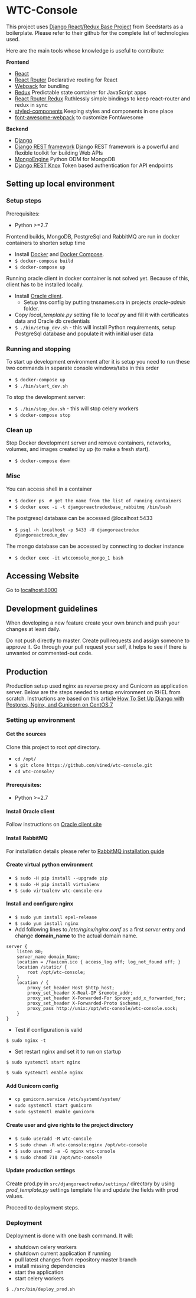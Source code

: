 # WTC-Console

This project uses [Django React/Redux Base Project](https://github.com/Seedstars/django-react-redux-base) from Seedstarts as a boilerplate. Please refer to their github for the complete list of technologies used.


Here are the main tools whose knowledge is useful to contribute:

**Frontend**

* [React](https://github.com/facebook/react)
* [React Router](https://github.com/ReactTraining/react-router) Declarative routing for React
* [Webpack](http://webpack.github.io) for bundling
* [Redux](https://github.com/reactjs/redux) Predictable state container for JavaScript apps 
* [React Router Redux](https://github.com/reactjs/react-router-redux) Ruthlessly simple bindings to keep react-router and redux in sync
* [styled-components](https://github.com/styled-components/styled-components) Keeping styles and components in one place
* [font-awesome-webpack](https://github.com/gowravshekar/font-awesome-webpack) to customize FontAwesome

**Backend**

* [Django](https://www.djangoproject.com/)
* [Django REST framework](http://www.django-rest-framework.org/) Django REST framework is a powerful and flexible toolkit for building Web APIs
* [MongoEngine](https://github.com/MongoEngine/mongoengine) Python ODM for MongoDB
* [Django REST Knox](https://github.com/James1345/django-rest-knox) Token based authentication for API endpoints


## Setting up local environment

### Setup steps

Prerequisites:
* Python >=2.7

Frontend builds, MongoDB, PostgreSql and RabbitMQ are run in docker containers to shorten setup time

* Install [Docker](https://www.docker.com/products/overview) and [Docker Compose](https://docs.docker.com/compose/install/).
* `$ docker-compose build`
* `$ docker-compose up`

Running oracle client in docker container is not solved yet. Because of this, client has to be installed locally.

* Install [Oracle client](https://www.oracle.com/downloads/index.html).
    * Setup tns config by putting tnsnames.ora in projects _oracle-admin_ folder.
* Copy _local_template.py_ setting file to _local.py_ and fill it with certificates data and Oracle db credentials
* `$ ./bin/setup_dev.sh` - this will install Python requirements, setup PostgreSql database and populate it with initial user data

### Running and stopping

To start up development environment after it is setup you need to run these two commands in separate console windows/tabs in this order

* `$ docker-compose up`
* `$ ./bin/start_dev.sh`

To stop the development server:

* `$ ./bin/stop_dev.sh` - this will stop celery workers
* `$ docker-compose stop`

### Clean up

Stop Docker development server and remove containers, networks, volumes, and images created by up (to make a fresh start).

* `$ docker-compose down`

### Misc

You can access shell in a container

* `$ docker ps  # get the name from the list of running containers`
* `$ docker exec -i -t djangoreactreduxbase_rabbitmq /bin/bash`

The postgresql database can be accessed @localhost:5433

* `$ psql -h localhost -p 5433 -U djangoreactredux djangoreactredux_dev`

The mongo database can be accessed by connecting to docker instance

* `$ docker exec -it wtcconsole_mongo_1 bash`


## Accessing Website

Go to [localhost:8000](http://localhost:8000)


## Development guidelines

When developing a new feature create your own branch and push your changes at least daily.

Do not push directly to master. Create pull requests and assign someone to approve it. Go through your pull request your self, it helps to see if there is unwanted or commented-out code.


## Production

Production setup used nginx as reverse proxy and Gunicorn as application server.
Below are the steps needed to setup environment on RHEL from scratch. Instructions are based on this article [How To Set Up Django with Postgres, Nginx, and Gunicorn on CentOS 7](https://www.digitalocean.com/community/tutorials/how-to-set-up-django-with-postgres-nginx-and-gunicorn-on-centos-7#create-a-gunicorn-systemd-service-file) 

### Setting up environment

#### Get the sources

Clone this project to root _opt_ directory.

* `cd /opt/`
* `$ git clone https://github.com/vined/wtc-console.git`
* `cd wtc-console/`

#### Prerequisites:
- Python >=2.7

#### Install Oracle client

Follow instructions on [Oracle client site](https://www.oracle.com/downloads/index.html)

#### Install RabbitMQ

For installation details please refer to [RabbitMQ installation guide](https://www.rabbitmq.com/install-rpm.html)

#### Create virtual python environment

* `$ sudo -H pip install --upgrade pip`
* `$ sudo -H pip install virtualenv`
* `$ sudo virtualenv wtc-console-env`

#### Install and configure nginx

* `$ sudo yum install epel-release`
* `$ sudo yum install nginx`
* Add following lines to _/etc/nginx/nginx.conf_ as a first _server_ entry and change **domain_name** to the actual domain name.
```
server {
    listen 80;
    server_name domain_Name;
    location = /favicon.ico { access_log off; log_not_found off; }
    location /static/ {
        root /opt/wtc-console;
    }
    location / {
        proxy_set_header Host $http_host;
        proxy_set_header X-Real-IP $remote_addr;
        proxy_set_header X-Forwarded-For $proxy_add_x_forwarded_for;
        proxy_set_header X-Forwarded-Proto $scheme;
        proxy_pass http://unix:/opt/wtc-console/wtc-console.sock;
    }
}
```

* Test if configuration is valid

`$ sudo nginx -t`

* Set restart nginx and set it to run on startup

`$ sudo systemctl start nginx`

`$ sudo systemctl enable nginx`


#### Add Gunicorn config

* `cp gunicorn.service /etc/systemd/system/` 
* `sudo systemctl start gunicorn`
* `sudo systemctl enable gunicorn`

#### Create user and give rights to the project directory

* `$ sudo useradd -M wtc-console`
* `$ sudo chown -R wtc-console:nginx /opt/wtc-console`
* `$ sudo usermod -a -G nginx wtc-console`
* `$ sudo chmod 710 /opt/wtc-console`

#### Update production settings

Create prod.py in `src/djangoreactredux/settings/` directory by using _prod_template.py_ settings template file and update the fields with prod values.


Proceed to deployment steps.


### Deployment

Deployment is done with one bash command. It will:
* shutdown celery workers
* shutdown current application if running
* pull latest changes from repository master branch
* install missing dependencies
* start the application
* start celery workers

`$ ./src/bin/deploy_prod.sh`
